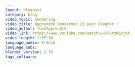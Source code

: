 ```yaml
---
layout: blogpost
category: blog
video_topic: Rendering
video_title: Apprendre Renderman 21 pour Blender !
video_author: ToutApprendre
video_link: https://www.youtube.com/watch?v=XT9XVKq8jnA
video_length: 1:37:10
language_audio: French
language_subs:
blender_version: 2.78
tags_software:
---
```


